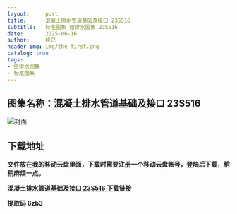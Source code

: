 ```yaml
---
layout:     post
title:      混凝土排水管道基础及接口 23S516
subtitle:   标准图集 给排水图集 23S516
date:       2025-06-16
author:     峰兄
header-img: img/the-first.png
catalog: true
tags:
- 给排水图集
- 标准图集
---
```

## 图集名称：混凝土排水管道基础及接口 23S516
![封面](https://pic1.imgdb.cn/item/684fbdd558cb8da5c84f5040.jpg)


## 下载地址 ##
**文件放在我的移动云盘里面，下载时需要注册一个移动云盘账号，登陆后下载，稍稍麻烦一点。**  
  
[**混凝土排水管道基础及接口 23S516 下载链接**](https://caiyun.139.com/w/i/2nQQUiPf4CAop)


**提取码 6zb3**

